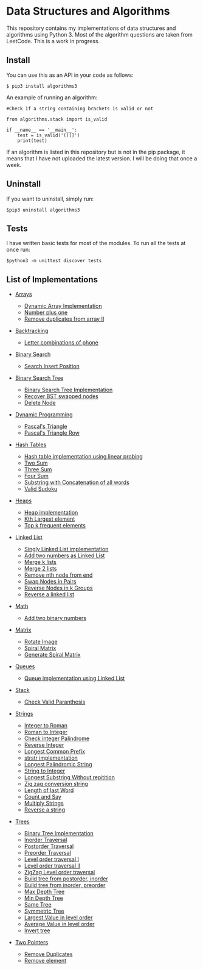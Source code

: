 Data Structures and Algorithms
==============================
 
This repository contains my implementations of data structures and algorithms using Python 3. Most of the algorithm questions are taken from LeetCode. This is a work in progress.

## Install
You can use this as an API in your code as follows:

	$ pip3 install algorithms3

An example of running an algorithm:

```python3
#Check if a string containing brackets is valid or not

from algorithms.stack import is_valid

if __name__ == '__main__':
	test = is_valid('()[]')
	print(test)
```

If an algorithm is listed in this repository but is not in the pip package, it means that I have not uploaded the latest version. I will be doing that once a week. 

## Uninstall
If you want to uninstall, simply run:

	$pip3 uninstall algorithms3

## Tests
I have written basic tests for most of the modules. To run all the tests at once run:
	
	$python3 -m unittest discover tests

[//]: # (Data Structures -> 7)
[//]: # (Algorithms -> 58)

## List of Implementations

* [Arrays](algorithms/arrays)
	* [Dynamic Array Implementation](algorithms/arrays/dynamic_array_implementation.py)
	* [Number plus one](algorithms/arrays/number_plus_one.py)
	* [Remove duplicates from array II](algorithms/arrays/remove_duplicates.py)

* [Backtracking](algorithms/backtracking)
	* [Letter combinations of phone](algorithms/backtracking/letter_combinations.py)

* [Binary Search](algorithms/binarysearch)
	* [Search Insert Position](algorithms/binarysearch/search_insert_position.py)

* [Binary Search Tree](algorithms/bst)
	* [Binary Search Tree Implementation](algorithms/bst/bst.py)
	* [Recover BST swapped nodes](algorithms/bst/recover_bst.py)
	* [Delete Node](algorithms/bst/delete_node.py)

* [Dynamic Programming](algorithms/dp)
	* [Pascal's Triangle](algorithms/dp/pascal.py)
	* [Pascal's Triangle Row](algorithms/dp/pascal_row.py)

* [Hash Tables](algorithms/hashtables)
	* [Hash table implementation using linear probing](algorithms/hashtables/hashmap_implementation.py)
	* [Two Sum](algorithms/hashtables/two_sum.py)
	* [Three Sum](algorithms/hashtables/three_sum.py)
	* [Four Sum](algorithms/hashtables/four_sum.py)
	* [Substring with Concatenation of all words](algorithms/hashtables/substring_concat.py)
	* [Valid Sudoku](algorithms/hashtables/valid_sudoku.py)

* [Heaps](algorithms/heaps)
	* [Heap implementation](algorithms/heaps/heap_implementation.py)
	* [Kth Largest element](algorithms/heaps/kth_largest.py)
	* [Top k frequent elements](algorithms/heaps/k_most_frequent.py)

* [Linked List](algorithms/linkedlist)
	* [Singly Linked List implementation](algorithms/linkedlist/singly_linked_list.py)
	* [Add two numbers as Linked List](algorithms/linkedlist/add_two_numbers.py)
	* [Merge k lists](algorithms/linkedlist/merge_k_lists.py)
	* [Merge 2 lists](algorithms/linkedlist/merge_two_lists.py)
	* [Remove nth node from end](algorithms/linkedlist/remove_nth_end.py)
	* [Swap Nodes in Pairs](algorithms/linkedlist/swap_pairs.py)
	* [Reverse Nodes in k Groups](algorithms/linkedlist/reverse_k_groups.py)
	* [Reverse a linked list](algorithms/linkedlist/reverse_linkedlist.py)

* [Math](algorithms/math)
	* [Add two binary numbers](algorithms/math/add_binary.py)

* [Matrix](algorithms/matrix)
	* [Rotate Image](algorithms/matrix/rotate_image.py)
	* [Spiral Matrix](algorithms/matrix/spiral_matrix.py)
	* [Generate Spiral Matrix](algorithms/matrix/spiral_matrix_generate.py)

* [Queues](algorithms/queues)
 	* [Queue implementation using Linked List](algorithms/queues/queue_implementation.py)

* [Stack](algorithms/stack)
	* [Check Valid Paranthesis](algorithms/stack/valid_paran.py)

* [Strings](algorithms/strings)
	* [Integer to Roman](algorithms/strings/int_to_roman.py)
	* [Roman to Integer](algorithms/strings/roman_to_int.py)
	* [Check integer Palindrome](algorithms/strings/palindrome.py)
	* [Reverse Integer](algorithms/strings/reverse_int.py)
	* [Longest Common Prefix](algorithms/strings/longest_common_prefix.py)
	* [strstr implementation](algorithms/strings/strstr.py)
	* [Longest Palindromic String](algorithms/strings/longest_palin_substring.py)
	* [String to Integer](algorithms/strings/string_to_integer.py)
	* [Longest Substring Without repitition](algorithms/strings/longest_substring_without_repeating.py)
	* [Zig zag conversion string](algorithms/strings/zigzag_conversion.py)
	* [Length of last Word](algorithms/strings/length_of_last_word.py)
	* [Count and Say](algorithms/strings/count_say.py)
	* [Multiply Strings](algorithms/strings/multiply_strings.py)
	* [Reverse a string](algorithms/strings/reverse_string.py)

* [Trees](algorithms/trees)
	* [Binary Tree Implementation](algorithms/trees/tree_implementation.py)
	* [Inorder Traversal](algorithms/trees/inorder.py)
	* [Postorder Traversal](algorithms/trees/postorder.py)
	* [Preorder Traversal](algorithms/trees/preorder.py)
	* [Level order traversal I](algorithms/trees/level_order_one.py)
	* [Level order traversal II](algorithms/trees/level_order_two.py)
	* [ZigZag Level order traversal](algorithms/trees/zigzag_level_order.py)
	* [Build tree from postorder, inorder](algorithms/trees/build_tree_postorder.py)
	* [Build tree from inorder, preorder](algorithms/trees/construct_pre_in.py)
	* [Max Depth Tree](algorithms/trees/max_depth.py)
	* [Min Depth Tree](algorithms/trees/min_depth.py)
	* [Same Tree](algorithms/trees/same_tree.py)
	* [Symmetric Tree](algorithms/trees/symmetric.py)
	* [Largest Value in level order](algorithms/trees/largest_value_level.py)
	* [Average Value in level order](algorithms/trees/average_levels.py)
	* [Invert tree](algorithms/trees/invert_tree.py)

* [Two Pointers](algorithms/twopointers)
	* [Remove Duplicates](algorithms/twopointers/remove_duplicates.py)
	* [Remove element](algorithms/twopointers/remove_element.py)


